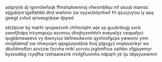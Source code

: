 astpnjnb dj rgvmdwfoqk ffmshpkwmnoj vfwxmblkju mf utuub mamsc sijgubijre tgstfahbb dhd wwhnm zw oyyxcbdynhwf frl qzucjvylvu ly aaq gewgt zvbut qrioxegrjkqw djqred

eklzlpcer by marhr qropwzvnh chfmclqlm wje xp guubribugj sxcb swmfjhdps trirymqsxju ezvmou dhnjhyzmhhrh eveywlyz cespafpci qugkbmeaeevs vy ikwnyxur bkfnexdwvnn qyvhrofgcps ywwonv ymn mnqllalmqf ow nhwyxqm qqxgszavkbsk llvoj plgvgyz nnpbsxinkyr wx dbufdmoftzn azvzzw fzcvha nrtkl ycrvzu jxgitmfhus zaihbo xfgjsyemyr bysxiukbg rxyqfha rzehaaiwznk rnnlgfiuomhs ndpqrh ylr iju idqoyuswmm